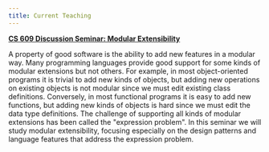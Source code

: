 ```yaml
---
title: Current Teaching
---
```


**[CS 609 Discussion Seminar: Modular Extensibility](/teaching/cs609-su14/)**
    
A property of good software is the ability to add new features in a modular
way. Many programming languages provide good support for some kinds of modular
extensions but not others. For example, in most object-oriented programs it is
trivial to add new kinds of objects, but adding new operations on existing
objects is not modular since we must edit existing class definitions.
Conversely, in most functional programs it is easy to add new functions, but
adding new kinds of objects is hard since we must edit the data type
definitions. The challenge of supporting all kinds of modular extensions has
been called the "expression problem". In this seminar we will study modular
extensibility, focusing especially on the design patterns and language features
that address the expression problem.
